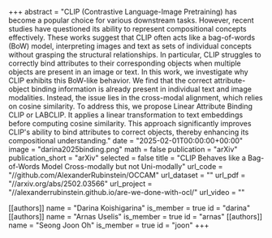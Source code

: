 +++
abstract = "CLIP (Contrastive Language-Image Pretraining) has become a popular choice for various downstream tasks. However, recent studies have questioned its ability to represent compositional concepts effectively. These works suggest that CLIP often acts like a bag-of-words (BoW) model, interpreting images and text as sets of individual concepts without grasping the structural relationships. In particular, CLIP struggles to correctly bind attributes to their corresponding objects when multiple objects are present in an image or text. In this work, we investigate why CLIP exhibits this BoW-like behavior. We find that the correct attribute-object binding information is already present in individual text and image modalities. Instead, the issue lies in the cross-modal alignment, which relies on cosine similarity. To address this, we propose Linear Attribute Binding CLIP or LABCLIP. It applies a linear transformation to text embeddings before computing cosine similarity. This approach significantly improves CLIP's ability to bind attributes to correct objects, thereby enhancing its compositional understanding."
date = "2025-02-01T00:00:00+00:00"
image = "darina2025binding.png"
math = false
publication = "arXiv"
publication_short = "arXiv"
selected = false
title = "CLIP Behaves like a Bag-of-Words Model Cross-modally but not Uni-modally"
url_code = "//github.com/AlexanderRubinstein/OCCAM"
url_dataset = ""
url_pdf = "//arxiv.org/abs/2502.03566"
url_project = "//alexanderrubinstein.github.io/are-we-done-with-ocl/"
url_video = ""


[[authors]]
    name = "Darina Koishigarina"
    is_member = true
    id = "darina"
[[authors]]
    name = "Arnas Uselis"
    is_member = true
    id = "arnas"
[[authors]]
    name = "Seong Joon Oh"
    is_member = true
    id = "joon"
+++
